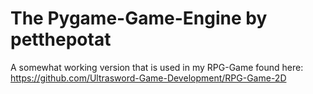 # The Pygame-Game-Engine by petthepotat

A somewhat working version that is used in my RPG-Game found here:
https://github.com/Ultrasword-Game-Development/RPG-Game-2D
